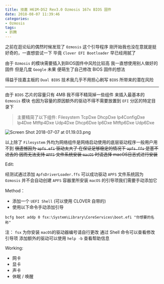 ```yaml
---
title: 技嘉 H61M-DS2 Rev3.0 Ozmosis 167x BIOS 固件
date: 2018-08-07 11:39:46
categories: 
- Ozmosis
tags: 
- 折腾
---
```


之前在逛论坛的偶然时候发现了 `Ozmosis` 这个引导程序
刚开始我也没在意就是挺好奇的，一直想尝试一下
毕竟 `Clover EFI Bootloader` 早已经用腻了

由于 `Ozmosis` 的模块需要插入到BIOS固件中风险比较高
我一直想使用别人做好的固件 但是几度 `Google` 未果
便萌生了自己修改 BIOS 固件的想法

得益于技嘉主板的 `Dual BIOS` 技术我几乎不用担心刷写 `BIOS` 所带来的潜在风险

------

由于 `BIOS` 芯片的容量只有 4MB 我不得不精简掉一些组件
来插入最基本的 `Ozmosis` 模块 也因为容量的原因额外的驱动不得不需要放置到 `EFI` 分区的特定目录下

 > 主要精简了以下组件:
 > Filesystem
 > TcpDxe
 > DhcpDxe
 > Ip4ConfigDxe
 > Ip4Dxe
 > Mtftp4Dxe
 > Udp4Dxe
 > Dhcp6Dxe
 > Ip6Dxe
 > Mtftp6Dxe
 > Udp6Dxe

  

 ![Screen Shot 2018-07-07 at 01.19.03.png](http://bbs.pcbeta.com/data/attachment/forum/201807/07/114045vl2cdl80e22dni3n.png)

以上除了 `Filesystem` 外均为网络组件是网络启动使用的底层驱动程序一般用户用不到 ~~很遗憾因为 `apfs.efi` 驱动太大了 在保证足够稳定的情况下 `apfs.ffs` 是塞不进去的 因而无法支持 `APFS` 文件系统安装 `macOS` 时请选择 macOS日志式进行安装~~

Edit:

经测试通过添加 `ApfsDriverLoader.ffs` 可以成功驱动 `APFS` 文件系统因为 `Ozmosis` 并不会自动创建 `APFS` 容器里所安装 `macOS` 的引导项我们需要手动添加它

Method：
* 添加一个 `UEFI Shell` (可以使用 CLOVER 自带的)
* 使用以下命令手动添加引导

```
bcfg boot addp 0 fsx:\System\Library\CoreServices\boot.efi "你想要的名称"
```
注： `fsx` 为你安装 `macOS`的驱动器编号请自行更改
通过 Shell 命令可以查看修改引导项 添加额外的驱动可以使用 `help -b` 查看帮助信息

Working:

- 网卡
- 显卡
- 声卡
- 休眠 / 唤醒



